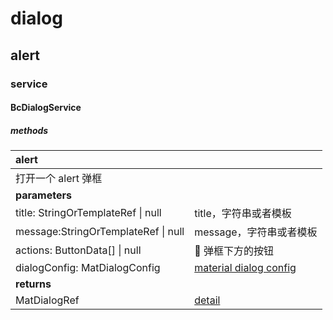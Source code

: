 # dialog

## alert

### service

#### BcDialogService

##### methods

| alert                               |                                                                                             |
| :---------------------------------- | ------------------------------------------------------------------------------------------- |
| 打开一个 alert 弹框                 |
| **parameters**                      |
| title: StringOrTemplateRef \| null  | title，字符串或者模板                                                                       |
| message:StringOrTemplateRef \| null | message，字符串或者模板                                                                     |
| actions: ButtonData[] \| null       |  弹框下方的按钮                                                                             |
| dialogConfig: MatDialogConfig       | [material dialog config](https://material.angular.io/components/dialog/api#MatDialogConfig) |
| **returns**                         |                                                                                             |
| MatDialogRef                        | [detail](https://material.angular.io/components/dialog/api#MatDialogRef)                    |
